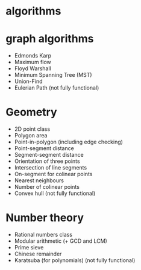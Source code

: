 algorithms
==========

# graph algorithms

- Edmonds Karp
- Maximum flow
- Floyd Warshall
- Minimum Spanning Tree (MST)
- Union-Find
- Eulerian Path (not fully functional)

# Geometry

- 2D point class
- Polygon area
- Point-in-polygon (including edge checking)
- Point-segment distance
- Segment-segment distance
- Orientation of three points
- Intersection of line segments
- On-segment for colinear points
- Nearest neighbours
- Number of colinear points
- Convex hull (not fully functional)

# Number theory

- Rational numbers class
- Modular arithmetic (+ GCD and LCM)
- Prime sieve
- Chinese remainder
- Karatsuba (for polynomials) (not fully functional)
